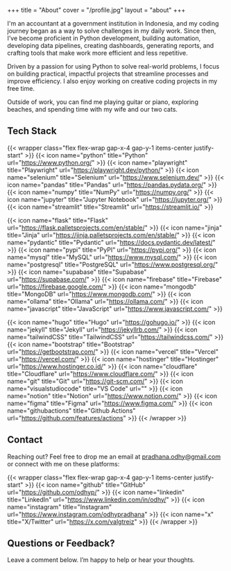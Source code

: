 +++
title = "About"
cover = "/profile.jpg"
layout = "about"
+++

I'm an accountant at a government institution in Indonesia, and my coding journey began as a way to solve challenges in my daily work. Since then, I’ve become proficient in Python development, building automation, developing data pipelines, creating dashboards, generating reports, and crafting tools that make work more efficient and less repetitive.

Driven by a passion for using Python to solve real-world problems, I focus on building practical, impactful projects that streamline processes and improve efficiency. I also enjoy working on creative coding projects in my free time.

Outside of work, you can find me playing guitar or piano, exploring beaches, and spending time with my wife and our two cats.

## Tech Stack

{{< wrapper class="flex flex-wrap gap-x-4 gap-y-1 items-center justify-start" >}}
{{< icon name="python" title="Python" url="https://www.python.org/" >}}
{{< icon name="playwright" title="Playwright" url="https://playwright.dev/python/" >}}
{{< icon name="selenium" title="Selenium" url="https://www.selenium.dev/" >}}
{{< icon name="pandas" title="Pandas" url="https://pandas.pydata.org/" >}}
{{< icon name="numpy" title="NumPy" url="https://numpy.org/" >}}
{{< icon name="jupyter" title="Jupyter Notebook" url="https://jupyter.org/" >}}
{{< icon name="streamlit" title="Streamlit" url="https://streamlit.io/" >}}
<!-- {{< icon name="django" title="Django" url="https://www.djangoproject.com/" >}} -->
<!-- {{< icon name="fastapi" title="FastAPI" url="https://fastapi.tiangolo.com/" >}} -->
{{< icon name="flask" title="Flask" url="https://flask.palletsprojects.com/en/stable/" >}}
{{< icon name="jinja" title="Jinja" url="https://jinja.palletsprojects.com/en/stable/" >}}
{{< icon name="pydantic" title="Pydantic" url="https://docs.pydantic.dev/latest/" >}}
{{< icon name="pypi" title="PyPI" url="https://pypi.org/" >}}
{{< icon name="mysql" title="MySQL" url="https://www.mysql.com/" >}}
{{< icon name="postgresql" title="PostgreSQL" url="https://www.postgresql.org/" >}}
{{< icon name="supabase" title="Supabase" url="https://supabase.com/" >}}
{{< icon name="firebase" title="Firebase" url="https://firebase.google.com/" >}}
{{< icon name="mongodb" title="MongoDB" url="https://www.mongodb.com/" >}}
{{< icon name="ollama" title="Ollama" url="https://ollama.com/" >}}
{{< icon name="javascript" title="JavaScript" url="https://www.javascript.com/" >}}
<!-- {{< icon name="typescript" title="TypeScript" url="https://www.typescriptlang.org/" >}} -->
{{< icon name="hugo" title="Hugo" url="https://gohugo.io/" >}}
{{< icon name="jekyll" title="Jekyll" url="https://jekyllrb.com/" >}}
{{< icon name="tailwindCSS" title="TailwindCSS" url="https://tailwindcss.com/" >}}
{{< icon name="bootstrap" title="Bootstrap" url="https://getbootstrap.com/" >}}
{{< icon name="vercel" title="Vercel" url="https://vercel.com/" >}}
{{< icon name="hostinger" title="Hostinger" url="https://www.hostinger.co.id/" >}}
{{< icon name="cloudflare" title="Cloudflare" url="https://www.cloudflare.com/" >}}
{{< icon name="git" title="Git" url="https://git-scm.com/" >}}
{{< icon name="visualstudiocode" title="VS Code" url="" >}}
{{< icon name="notion" title="Notion" url="https://www.notion.com/" >}}
{{< icon name="figma" title="Figma" url="https://www.figma.com/" >}}
{{< icon name="githubactions" title="Github Actions" url="https://github.com/features/actions" >}}
{{< /wrapper >}}

## Contact

Reaching out? Feel free to drop me an email at [pradhana.odhy@gmail.com](mailto:pradhana.odhy@gmail.com) or connect with me on these platforms:

{{< wrapper class="flex flex-wrap gap-x-4 gap-y-1 items-center justify-start" >}}
{{< icon name="github" title="GitHub" url="https://github.com/odhyp/" >}}
{{< icon name="linkedin" title="LinkedIn" url="https://www.linkedin.com/in/odhy/" >}}
{{< icon name="instagram" title="Instagram" url="https://www.instagram.com/odhypradhana" >}}
{{< icon name="x" title="X/Twitter" url="https://x.com/valgtreiz" >}}
{{< /wrapper >}}

## Questions or Feedback?

Leave a comment below. I’m happy to help or hear your thoughts.
